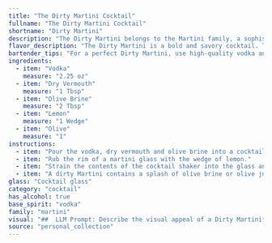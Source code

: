```yaml
---
title: "The Dirty Martini Cocktail"
fullname: "The Dirty Martini Cocktail"
shortname: "Dirty Martini"
description: "The Dirty Martini belongs to the Martini family, a sophisticated and iconic cocktail group.  Originating in the late 19th century, the Dirty Martini adds a salty, briny edge to the classic Martini with olive brine, a twist that gained popularity in the mid-20th century. "
flavor_description: "The Dirty Martini is a bold and savory cocktail. The vodka provides a smooth, clean base, while the dry vermouth adds a subtle, herbal dryness. The olive brine introduces a briny, salty character, enhancing the overall savory profile. A touch of lemon brightens the cocktail, creating a delightful balance between salty, savory, and citrusy notes. The olive garnish adds a final touch of salty and briny flavor. "
bartender_tips: "For a perfect Dirty Martini, use high-quality vodka and dry vermouth.  The key is the olive brine – a little goes a long way. Start with a dash and adjust to taste, ensuring it's just dirty enough.  Garnish with a lemon twist and a plump olive – the colder the better.  Chill everything beforehand for a crisp, satisfying drink. "
ingredients:
  - item: "Vodka"
    measure: "2.25 oz"
  - item: "Dry Vermouth"
    measure: "1 Tbsp"
  - item: "Olive Brine"
    measure: "2 Tbsp"
  - item: "Lemon"
    measure: "1 Wedge"
  - item: "Olive"
    measure: "1"
instructions:
  - item: "Pour the vodka, dry vermouth and olive brine into a cocktail shaker with a handful of ice and shake well."
  - item: "Rub the rim of a martini glass with the wedge of lemon."
  - item: "Strain the contents of the cocktail shaker into the glass and add the olive."
  - item: "A dirty Martini contains a splash of olive brine or olive juice and is typically garnished with an olive."
glass: "Cocktail glass"
category: "cocktail"
has_alcohol: true
base_spirit: "vodka"
family: "martini"
visual: "##  LLM Prompt: Describe the visual appeal of a Dirty Martini**Imagine a classic martini glass, chilled and sweating with condensation. Inside, a vibrant, almost ethereal, clear liquid swirls, its surface shimmering with a delicate layer of olive brine. Tiny, translucent ice cubes clink together softly as the glass is tilted.  A plump, green olive, glistening with brine, rests languidly on the rim, its plumpness contrasting with the sleekness of the glass.  A sliver of lemon peel, twisted into a graceful spiral, adds a touch of citrusy color and aromatic complexity. **In a few sentences, describe the visual appeal of this Dirty Martini. Focus on the interplay of textures, colors, and shapes to capture its essence.** "
source: "personal_collection"
---
```


